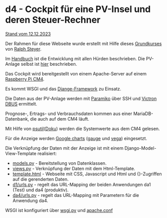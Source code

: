 # d4 - Cockpit für eine PV-Insel und deren Steuer-Rechner
[Stand vom 12.12.2023](https://github.com/grasmax/d4/blob/main/Doc/20231212.jpg)

Der Rahmen für diese Webseite wurde erstellt mit Hilfe dieses [Grundkurses](https://www.linkedin.com/learning/django-grundkurs) von [Ralph Steyer](http://www.rjs.de). 

Im [Handbuch](https://github.com/grasmax/d4/blob/main/Doc/Handbuch%20Cockpit-Webseite.pdf) ist die Entwicklung mit allen Hürden beschrieben.
Die PV-Anlage selbst ist [hier](https://github.com/grasmax/s1) beschrieben.

Das Cockpit wird bereitgestellt von einem Apache-Server auf einem [Raspberry Pi CM4](https://github.com/grasmax/AcOnOff/blob/main/doc/Inbetriebnahme%20eines%20Steuerrechners%20f%C3%BCr%20eine%20Photovoltaikinsel.pdf).

Es kommt WSGI und das [Djange-Framework](https://docs.djangoproject.com/en/4.2/contents/) zu Einsatz.

Die Daten aus der PV-Anlage werden mit [Paramiko](https://pypi.org/project/paramiko/) über SSH und [Victron DBUS](https://github.com/victronenergy/dbus_modbustcp/blob/master/attributes.csv) ermittelt.

Prognose-, Ertrags- und Verbrauchsdaten kommen aus einer MariaDB-Datenbank, die auch auf dem CM4 läuft.

Mit Hilfe von [psutil](https://pypi.org/project/psutil/)([Doku](https://psutil.readthedocs.io/en/latest/#system-related-functions)) werden die Systemwerte aus dem CM4 gelesen.

Für die Anzeige werden [Google charts](https://developers.google.com/chart/interactive/docs?hl=de) ([gauge](https://developers.google.com/chart/interactive/docs/gallery/gauge?hl=de) und [vega](https://developers.google.com/chart/interactive/docs/gallery/vegachart?hl=de)) eingesetzt.

Die Verknüpfung der Daten mit der Anzeige ist mit einem Django-Model-View-Template realisiert:
* [models.py](https://github.com/grasmax/d4/blob/main/d1/da4/models.py) - Bereitstellung von Datenklassen.
* [views.py](https://github.com/grasmax/d4/blob/main/d1/da4/views.py) - Verknüpfung der Daten mit dem Html-Template.
* [template.html](https://github.com/grasmax/d4/blob/main/d1/da4/templates/temp41.html) - Webseite mit CSS, Javascript und Html und {}-Zugriffen auf die gerenderten Daten.
* [d1/urls.py](https://github.com/grasmax/d4/blob/main/d1/d1/urls.py) - regelt das URL-Mapping der beiden Anwendungen da1 (Test) und da4 (produktiv).
* [da4/urls.py](https://github.com/grasmax/d4/blob/main/d1/da4/urls.py) - regelt das URL-Mapping mit Parametern für die Anwendung da4.

WSGI ist konfiguriert über [wsgi.py](https://github.com/grasmax/d4/blob/main/d1/d1/wsgi.py) und [apache.conf](https://github.com/grasmax/d4/blob/main/etc/apache2/sites-enabled/000-default.conf)

